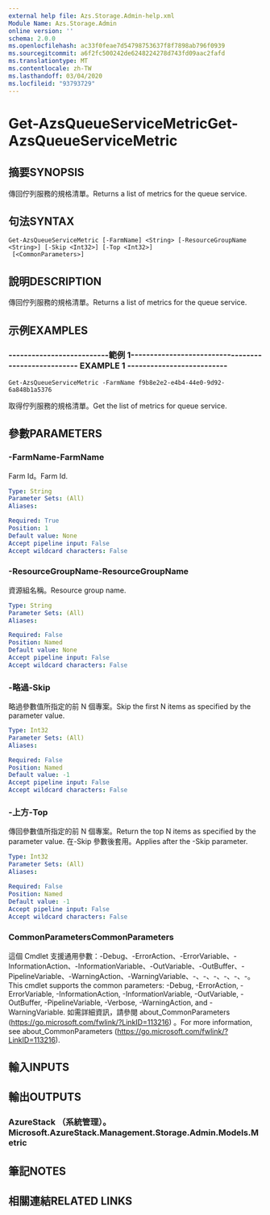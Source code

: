 ```yaml
---
external help file: Azs.Storage.Admin-help.xml
Module Name: Azs.Storage.Admin
online version: ''
schema: 2.0.0
ms.openlocfilehash: ac33f0feae7d54798753637f8f7898ab796f0939
ms.sourcegitcommit: a6f2fc500242de6248224278d743fd09aac2fafd
ms.translationtype: MT
ms.contentlocale: zh-TW
ms.lasthandoff: 03/04/2020
ms.locfileid: "93793729"
---
```

# <span data-ttu-id="80032-101">Get-AzsQueueServiceMetric</span><span class="sxs-lookup"><span data-stu-id="80032-101">Get-AzsQueueServiceMetric</span></span>

## <span data-ttu-id="80032-102">摘要</span><span class="sxs-lookup"><span data-stu-id="80032-102">SYNOPSIS</span></span>
<span data-ttu-id="80032-103">傳回佇列服務的規格清單。</span><span class="sxs-lookup"><span data-stu-id="80032-103">Returns a list of metrics for the queue service.</span></span>

## <span data-ttu-id="80032-104">句法</span><span class="sxs-lookup"><span data-stu-id="80032-104">SYNTAX</span></span>

```
Get-AzsQueueServiceMetric [-FarmName] <String> [-ResourceGroupName <String>] [-Skip <Int32>] [-Top <Int32>]
 [<CommonParameters>]
```

## <span data-ttu-id="80032-105">說明</span><span class="sxs-lookup"><span data-stu-id="80032-105">DESCRIPTION</span></span>
<span data-ttu-id="80032-106">傳回佇列服務的規格清單。</span><span class="sxs-lookup"><span data-stu-id="80032-106">Returns a list of metrics for the queue service.</span></span>

## <span data-ttu-id="80032-107">示例</span><span class="sxs-lookup"><span data-stu-id="80032-107">EXAMPLES</span></span>

### <span data-ttu-id="80032-108">--------------------------範例 1--------------------------</span><span class="sxs-lookup"><span data-stu-id="80032-108">-------------------------- EXAMPLE 1 --------------------------</span></span>
```
Get-AzsQueueServiceMetric -FarmName f9b8e2e2-e4b4-44e0-9d92-6a848b1a5376
```

<span data-ttu-id="80032-109">取得佇列服務的規格清單。</span><span class="sxs-lookup"><span data-stu-id="80032-109">Get the list of metrics for queue service.</span></span>

## <span data-ttu-id="80032-110">參數</span><span class="sxs-lookup"><span data-stu-id="80032-110">PARAMETERS</span></span>

### <span data-ttu-id="80032-111">-FarmName</span><span class="sxs-lookup"><span data-stu-id="80032-111">-FarmName</span></span>
<span data-ttu-id="80032-112">Farm Id。</span><span class="sxs-lookup"><span data-stu-id="80032-112">Farm Id.</span></span>

```yaml
Type: String
Parameter Sets: (All)
Aliases: 

Required: True
Position: 1
Default value: None
Accept pipeline input: False
Accept wildcard characters: False
```

### <span data-ttu-id="80032-113">-ResourceGroupName</span><span class="sxs-lookup"><span data-stu-id="80032-113">-ResourceGroupName</span></span>
<span data-ttu-id="80032-114">資源組名稱。</span><span class="sxs-lookup"><span data-stu-id="80032-114">Resource group name.</span></span>

```yaml
Type: String
Parameter Sets: (All)
Aliases: 

Required: False
Position: Named
Default value: None
Accept pipeline input: False
Accept wildcard characters: False
```

### <span data-ttu-id="80032-115">-略過</span><span class="sxs-lookup"><span data-stu-id="80032-115">-Skip</span></span>
<span data-ttu-id="80032-116">略過參數值所指定的前 N 個專案。</span><span class="sxs-lookup"><span data-stu-id="80032-116">Skip the first N items as specified by the parameter value.</span></span>

```yaml
Type: Int32
Parameter Sets: (All)
Aliases: 

Required: False
Position: Named
Default value: -1
Accept pipeline input: False
Accept wildcard characters: False
```

### <span data-ttu-id="80032-117">-上方</span><span class="sxs-lookup"><span data-stu-id="80032-117">-Top</span></span>
<span data-ttu-id="80032-118">傳回參數值所指定的前 N 個專案。</span><span class="sxs-lookup"><span data-stu-id="80032-118">Return the top N items as specified by the parameter value.</span></span>
<span data-ttu-id="80032-119">在-Skip 參數後套用。</span><span class="sxs-lookup"><span data-stu-id="80032-119">Applies after the -Skip parameter.</span></span>

```yaml
Type: Int32
Parameter Sets: (All)
Aliases: 

Required: False
Position: Named
Default value: -1
Accept pipeline input: False
Accept wildcard characters: False
```

### <span data-ttu-id="80032-120">CommonParameters</span><span class="sxs-lookup"><span data-stu-id="80032-120">CommonParameters</span></span>
<span data-ttu-id="80032-121">這個 Cmdlet 支援通用參數：-Debug、-ErrorAction、-ErrorVariable、-InformationAction、-InformationVariable、-OutVariable、-OutBuffer、-PipelineVariable、-WarningAction、-WarningVariable、-、-、-、-、-、-。</span><span class="sxs-lookup"><span data-stu-id="80032-121">This cmdlet supports the common parameters: -Debug, -ErrorAction, -ErrorVariable, -InformationAction, -InformationVariable, -OutVariable, -OutBuffer, -PipelineVariable, -Verbose, -WarningAction, and -WarningVariable.</span></span> <span data-ttu-id="80032-122">如需詳細資訊，請參閱 about_CommonParameters (https://go.microsoft.com/fwlink/?LinkID=113216) 。</span><span class="sxs-lookup"><span data-stu-id="80032-122">For more information, see about_CommonParameters (https://go.microsoft.com/fwlink/?LinkID=113216).</span></span>

## <span data-ttu-id="80032-123">輸入</span><span class="sxs-lookup"><span data-stu-id="80032-123">INPUTS</span></span>

## <span data-ttu-id="80032-124">輸出</span><span class="sxs-lookup"><span data-stu-id="80032-124">OUTPUTS</span></span>

### <span data-ttu-id="80032-125">AzureStack （系統管理）。</span><span class="sxs-lookup"><span data-stu-id="80032-125">Microsoft.AzureStack.Management.Storage.Admin.Models.Metric</span></span>

## <span data-ttu-id="80032-126">筆記</span><span class="sxs-lookup"><span data-stu-id="80032-126">NOTES</span></span>

## <span data-ttu-id="80032-127">相關連結</span><span class="sxs-lookup"><span data-stu-id="80032-127">RELATED LINKS</span></span>

